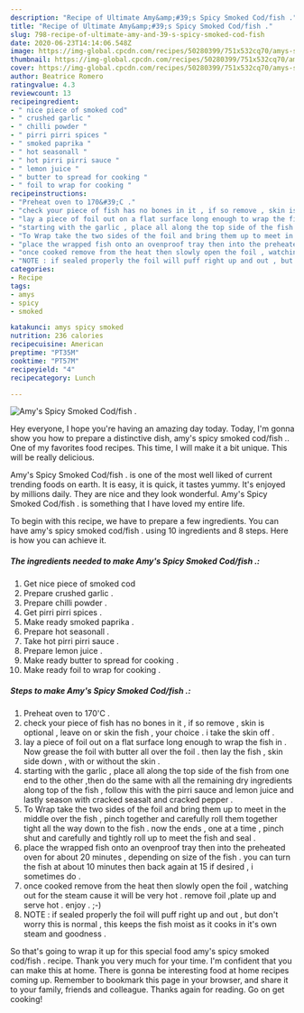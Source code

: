 ```yaml
---
description: "Recipe of Ultimate Amy&amp;#39;s Spicy Smoked Cod/fish ."
title: "Recipe of Ultimate Amy&amp;#39;s Spicy Smoked Cod/fish ."
slug: 798-recipe-of-ultimate-amy-and-39-s-spicy-smoked-cod-fish
date: 2020-06-23T14:14:06.548Z
image: https://img-global.cpcdn.com/recipes/50280399/751x532cq70/amys-spicy-smoked-codfish-recipe-main-photo.jpg
thumbnail: https://img-global.cpcdn.com/recipes/50280399/751x532cq70/amys-spicy-smoked-codfish-recipe-main-photo.jpg
cover: https://img-global.cpcdn.com/recipes/50280399/751x532cq70/amys-spicy-smoked-codfish-recipe-main-photo.jpg
author: Beatrice Romero
ratingvalue: 4.3
reviewcount: 13
recipeingredient:
- " nice piece of smoked cod"
- " crushed garlic "
- " chilli powder "
- " pirri pirri spices "
- " smoked paprika "
- " hot seasonall "
- " hot pirri pirri sauce "
- " lemon juice "
- " butter to spread for cooking "
- " foil to wrap for cooking "
recipeinstructions:
- "Preheat oven to 170&#39;C ."
- "check your piece of fish has no bones in it , if so remove , skin is optional , leave on or skin the fish , your choice . i take the skin off ."
- "lay a piece of foil out on a flat surface long enough to wrap the fish in . Now grease the foil with butter all over the foil . then lay the fish , skin side down , with or without the skin ."
- "starting with the garlic , place all along the top side of the fish from one end to the other ,then do the same with all the remaining dry ingredients along top of the fish , follow this with the pirri sauce and lemon juice and lastly season with cracked seasalt and cracked pepper ."
- "To Wrap take the two sides of the foil and bring them up to meet in the middle over the fish , pinch together and carefully roll them together tight all the way down to the fish . now the ends , one at a time , pinch shut and carefully and tightly roll up to meet the fish and seal ."
- "place the wrapped fish onto an ovenproof tray then into the preheated oven for about 20 minutes , depending on size of the fish . you can turn the fish at about 10 minutes then back again at 15 if desired , i sometimes do ."
- "once cooked remove from the heat then slowly open the foil , watching out for the steam cause it will be very hot . remove foil ,plate up and serve hot . enjoy . ;-)"
- "NOTE : if sealed properly the foil will puff right up and out , but don&#39;t worry this is normal , this keeps the fish moist as it cooks in it&#39;s own steam and goodness ."
categories:
- Recipe
tags:
- amys
- spicy
- smoked

katakunci: amys spicy smoked 
nutrition: 236 calories
recipecuisine: American
preptime: "PT35M"
cooktime: "PT57M"
recipeyield: "4"
recipecategory: Lunch

---
```



![Amy&#39;s Spicy Smoked Cod/fish .](https://img-global.cpcdn.com/recipes/50280399/751x532cq70/amys-spicy-smoked-codfish-recipe-main-photo.jpg)

Hey everyone, I hope you're having an amazing day today. Today, I'm gonna show you how to prepare a distinctive dish, amy&#39;s spicy smoked cod/fish .. One of my favorites food recipes. This time, I will make it a bit unique. This will be really delicious.

Amy&#39;s Spicy Smoked Cod/fish . is one of the most well liked of current trending foods on earth. It is easy, it is quick, it tastes yummy. It's enjoyed by millions daily. They are nice and they look wonderful. Amy&#39;s Spicy Smoked Cod/fish . is something that I have loved my entire life.




To begin with this recipe, we have to prepare a few ingredients. You can have amy&#39;s spicy smoked cod/fish . using 10 ingredients and 8 steps. Here is how you can achieve it.

<!--inarticleads1-->

##### The ingredients needed to make Amy&#39;s Spicy Smoked Cod/fish .:

1. Get  nice piece of smoked cod
1. Prepare  crushed garlic .
1. Prepare  chilli powder .
1. Get  pirri pirri spices .
1. Make ready  smoked paprika .
1. Prepare  hot seasonall .
1. Take  hot pirri pirri sauce .
1. Prepare  lemon juice .
1. Make ready  butter to spread for cooking .
1. Make ready  foil to wrap for cooking .




<!--inarticleads2-->

##### Steps to make Amy&#39;s Spicy Smoked Cod/fish .:

1. Preheat oven to 170&#39;C .
1. check your piece of fish has no bones in it , if so remove , skin is optional , leave on or skin the fish , your choice . i take the skin off .
1. lay a piece of foil out on a flat surface long enough to wrap the fish in . Now grease the foil with butter all over the foil . then lay the fish , skin side down , with or without the skin .
1. starting with the garlic , place all along the top side of the fish from one end to the other ,then do the same with all the remaining dry ingredients along top of the fish , follow this with the pirri sauce and lemon juice and lastly season with cracked seasalt and cracked pepper .
1. To Wrap take the two sides of the foil and bring them up to meet in the middle over the fish , pinch together and carefully roll them together tight all the way down to the fish . now the ends , one at a time , pinch shut and carefully and tightly roll up to meet the fish and seal .
1. place the wrapped fish onto an ovenproof tray then into the preheated oven for about 20 minutes , depending on size of the fish . you can turn the fish at about 10 minutes then back again at 15 if desired , i sometimes do .
1. once cooked remove from the heat then slowly open the foil , watching out for the steam cause it will be very hot . remove foil ,plate up and serve hot . enjoy . ;-)
1. NOTE : if sealed properly the foil will puff right up and out , but don&#39;t worry this is normal , this keeps the fish moist as it cooks in it&#39;s own steam and goodness .




So that's going to wrap it up for this special food amy&#39;s spicy smoked cod/fish . recipe. Thank you very much for your time. I'm confident that you can make this at home. There is gonna be interesting food at home recipes coming up. Remember to bookmark this page in your browser, and share it to your family, friends and colleague. Thanks again for reading. Go on get cooking!
